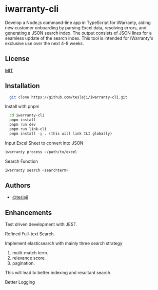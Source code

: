 
# iwarranty-cli

Develop a Node.js command-line app in TypeScript for iWarranty, aiding new customer onboarding by parsing Excel data, resolving errors, and generating a JSON search index. The output consists of JSON lines for a seamless update of the search index. This tool is intended for iWarranty's exclusive use over the next 4-8 weeks.

## License

[MIT](https://choosealicense.com/licenses/mit/)

## Installation

```bash
  git clone https://github.com/teslaji/iwarranty-cli.git
```

Install with pnpm

```bash
  cd iwarranty-cli
  pnpm install
  pnpm run dev
  pnpm run link-cli
  pnpm install -g . (this will link CLI globally)
```

Input Excel Sheet to convert into JSON

```bash
iwarranty process ~/path/to/excel
```

Search Function

```bash
iwarranty search <searchterm>
```

## Authors

- [@teslaji](https://www.github.com/teslaji)

## Enhancements

Test driven development with JEST.

Refined Full-text Search.

Implement elasticsearch with mainly three search strategy

1. multi-match term.
2. relevance score.
3. pagination.

This will lead to better indexing and resultant search.

Better Logging
